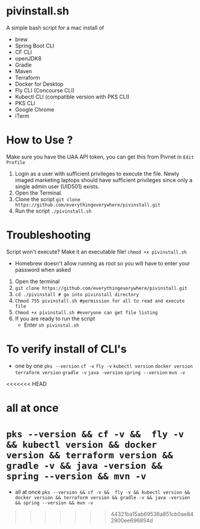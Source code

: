 # pivinstall.sh

A simple bash script for a mac install of
- brew
- Spring Boot CLI
- CF CLI
- openJDK8
- Gradle
- Maven
- Terraform
- Docker for Desktop
- Fly CLI (Concourse CLI)
- Kubectl CLI (compatible version with PKS CLI)
- PKS CLI
- Google Chrome
- iTerm

# How to Use ?
Make sure you have the UAA API token, you can get this from Pivnet in `Edit Profile`
1. Login as a user with sufficient privileges to execute the file. Newly imaged marketing laptops should have sufficient privileges since only a single admin user (UID501) exists.
2. Open the Terminal.
3. Clone the script `git clone https://github.com/everythingeverywhere/pivinstall.git`
4. Run the script `./pivinstall.sh`


# Troubleshooting
Script won't execute? Make it an executable file! `chmod +x pivinstall.sh`

- Homebrew doesn't allow running as root so you will have to enter your password when asked

1. Open the terminal
2. `git clone https://github.com/everythingeverywhere/pivinstall.git`
4. `cd ./pivinstall # go into pivinstall directory`
5. `Chmod 755 pivinstall.sh #permission for all to read and execute file `
6. `Chmod +x pivinstall.sh #everyone can get file listing`
7. If you are ready to run the script 
    - Enter `sh pivinstal.sh` 

# To verify install of CLI's 
- one by one
`pks --version`
`cf -v`
`fly -v`
`kubectl version`
`docker version`
`terraform version`
`gradle -v`
`java -version`
`spring --version`
`mvn -v`

<<<<<<< HEAD
# all at once
`pks --version && cf -v &&  fly -v && kubectl version && docker version && terraform version && gradle -v && java -version && spring --version && mvn -v`
=======
- all at once
`pks --version && cf -v &&  fly -v && kubectl version && docker version && terraform version && gradle -v && java -version && spring --version && mvn -v`

>>>>>>> 44321ba15ab69536a851cb0ae842900ee696854d

